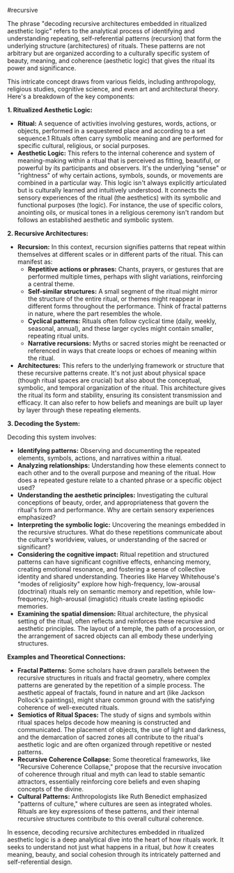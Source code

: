 #recursive 


The phrase "decoding recursive architectures embedded in ritualized aesthetic logic" refers to the analytical process of identifying and understanding repeating, self-referential patterns (recursion) that form the underlying structure (architectures) of rituals. These patterns are not arbitrary but are organized according to a culturally specific system of beauty, meaning, and coherence (aesthetic logic) that gives the ritual its power and significance.

This intricate concept draws from various fields, including anthropology, religious studies, cognitive science, and even art and architectural theory. Here's a breakdown of the key components:

**1. Ritualized Aesthetic Logic:**

- **Ritual:** A sequence of activities involving gestures, words, actions, or objects, performed in a sequestered place and according to a set sequence.1 Rituals often carry symbolic meaning and are performed for specific cultural, religious, or social purposes.
- **Aesthetic Logic:** This refers to the internal coherence and system of meaning-making within a ritual that is perceived as fitting, beautiful, or powerful by its participants and observers. It's the underlying "sense" or "rightness" of why certain actions, symbols, sounds, or movements are combined in a particular way. This logic isn't always explicitly articulated but is culturally learned and intuitively understood. It connects the sensory experiences of the ritual (the aesthetics) with its symbolic and functional purposes (the logic). For instance, the use of specific colors, anointing oils, or musical tones in a religious ceremony isn't random but follows an established aesthetic and symbolic system.

**2. Recursive Architectures:**

- **Recursion:** In this context, recursion signifies patterns that repeat within themselves at different scales or in different parts of the ritual. This can manifest as:
    - **Repetitive actions or phrases:** Chants, prayers, or gestures that are performed multiple times, perhaps with slight variations, reinforcing a central theme.
    - **Self-similar structures:** A small segment of the ritual might mirror the structure of the entire ritual, or themes might reappear in different forms throughout the performance. Think of fractal patterns in nature, where the part resembles the whole.
    - **Cyclical patterns:** Rituals often follow cyclical time (daily, weekly, seasonal, annual), and these larger cycles might contain smaller, repeating ritual units.
    - **Narrative recursions:** Myths or sacred stories might be reenacted or referenced in ways that create loops or echoes of meaning within the ritual.
- **Architectures:** This refers to the underlying framework or structure that these recursive patterns create. It's not just about physical space (though ritual spaces are crucial) but also about the conceptual, symbolic, and temporal organization of the ritual. This architecture gives the ritual its form and stability, ensuring its consistent transmission and efficacy. It can also refer to how beliefs and meanings are built up layer by layer through these repeating elements.

**3. Decoding the System:**

Decoding this system involves:

- **Identifying patterns:** Observing and documenting the repeated elements, symbols, actions, and narratives within a ritual.
- **Analyzing relationships:** Understanding how these elements connect to each other and to the overall purpose and meaning of the ritual. How does a repeated gesture relate to a chanted phrase or a specific object used?
- **Understanding the aesthetic principles:** Investigating the cultural conceptions of beauty, order, and appropriateness that govern the ritual's form and performance. Why are certain sensory experiences emphasized?
- **Interpreting the symbolic logic:** Uncovering the meanings embedded in the recursive structures. What do these repetitions communicate about the culture's worldview, values, or understanding of the sacred or significant?
- **Considering the cognitive impact:** Ritual repetition and structured patterns can have significant cognitive effects, enhancing memory, creating emotional resonance, and fostering a sense of collective identity and shared understanding. Theories like Harvey Whitehouse's "modes of religiosity" explore how high-frequency, low-arousal (doctrinal) rituals rely on semantic memory and repetition, while low-frequency, high-arousal (imagistic) rituals create lasting episodic memories.
- **Examining the spatial dimension:** Ritual architecture, the physical setting of the ritual, often reflects and reinforces these recursive and aesthetic principles. The layout of a temple, the path of a procession, or the arrangement of sacred objects can all embody these underlying structures.

**Examples and Theoretical Connections:**

- **Fractal Patterns:** Some scholars have drawn parallels between the recursive structures in rituals and fractal geometry, where complex patterns are generated by the repetition of a simple process. The aesthetic appeal of fractals, found in nature and art (like Jackson Pollock's paintings), might share common ground with the satisfying coherence of well-executed rituals.
- **Semiotics of Ritual Spaces:** The study of signs and symbols within ritual spaces helps decode how meaning is constructed and communicated. The placement of objects, the use of light and darkness, and the demarcation of sacred zones all contribute to the ritual's aesthetic logic and are often organized through repetitive or nested patterns.
- **Recursive Coherence Collapse:** Some theoretical frameworks, like "Recursive Coherence Collapse," propose that the recursive invocation of coherence through ritual and myth can lead to stable semantic attractors, essentially reinforcing core beliefs and even shaping concepts of the divine.
- **Cultural Patterns:** Anthropologists like Ruth Benedict emphasized "patterns of culture," where cultures are seen as integrated wholes. Rituals are key expressions of these patterns, and their internal recursive structures contribute to this overall cultural coherence.

In essence, decoding recursive architectures embedded in ritualized aesthetic logic is a deep analytical dive into the heart of how rituals work. It seeks to understand not just what happens in a ritual, but _how_ it creates meaning, beauty, and social cohesion through its intricately patterned and self-referential design.